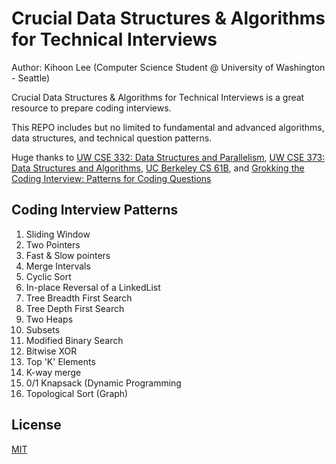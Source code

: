 # Crucial Data Structures & Algorithms for Technical Interviews

Author: Kihoon Lee (Computer Science Student @ University of Washington - Seattle)

Crucial Data Structures & Algorithms for Technical Interviews is a great resource to prepare coding interviews.

This REPO includes but no limited to fundamental and advanced algorithms, data structures, and technical question patterns.

Huge thanks to [UW CSE 332: Data Structures and Parallelism](https://courses.cs.washington.edu/courses/cse332/21au/), [UW CSE 373: Data Structures and Algorithms](https://courses.cs.washington.edu/courses/cse373/19au/), [UC Berkeley CS 61B](https://inst.eecs.berkeley.edu/~cs61b/sp20/), and [Grokking the Coding Interview: Patterns for Coding Questions](https://www.educative.io/courses/grokking-the-coding-interview)

## Coding Interview Patterns

1. Sliding Window
2. Two Pointers
3. Fast & Slow pointers
4. Merge Intervals
5. Cyclic Sort
6. In-place Reversal of a LinkedList
7. Tree Breadth First Search
8. Tree Depth First Search
9. Two Heaps
10. Subsets
11. Modified Binary Search
12. Bitwise XOR
13. Top 'K' Elements
14. K-way merge
15. 0/1 Knapsack (Dynamic Programming
16. Topological Sort (Graph)

## License
[MIT](https://choosealicense.com/licenses/mit/)
